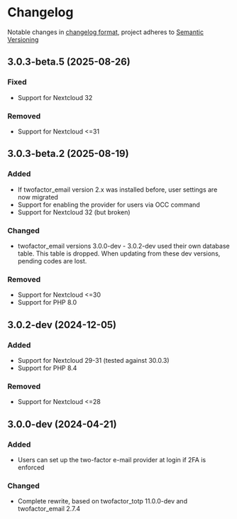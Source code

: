 <!--
  - SPDX-FileCopyrightText: 2016 Nextcloud GmbH and Nextcloud contributors
  - SPDX-License-Identifier: AGPL-3.0-or-later
-->
# Changelog
Notable changes in [changelog format](https://keepachangelog.com/en/1.0.0/), project adheres to [Semantic Versioning](https://semver.org/spec/v2.0.0.html)

## 3.0.3-beta.5 (2025-08-26)

### Fixed

- Support for Nextcloud 32

### Removed

- Support for Nextcloud <=31

## 3.0.3-beta.2 (2025-08-19)

### Added

- If twofactor_email version 2.x was installed before, user settings are now migrated
- Support for enabling the provider for users via OCC command
- Support for Nextcloud 32 (but broken)

### Changed

- twofactor_email versions 3.0.0-dev - 3.0.2-dev used their own database table.
  This table is dropped. When updating from these dev versions, pending codes are lost.

### Removed

- Support for Nextcloud <=30
- Support for PHP 8.0

## 3.0.2-dev (2024-12-05)

### Added

- Support for Nextcloud 29-31 (tested against 30.0.3)
- Support for PHP 8.4

### Removed

- Support for Nextcloud <=28

## 3.0.0-dev (2024-04-21)

### Added

- Users can set up the two-factor e-mail provider at login if 2FA is enforced

### Changed

- Complete rewrite, based on twofactor_totp 11.0.0-dev and twofactor_email 2.7.4
